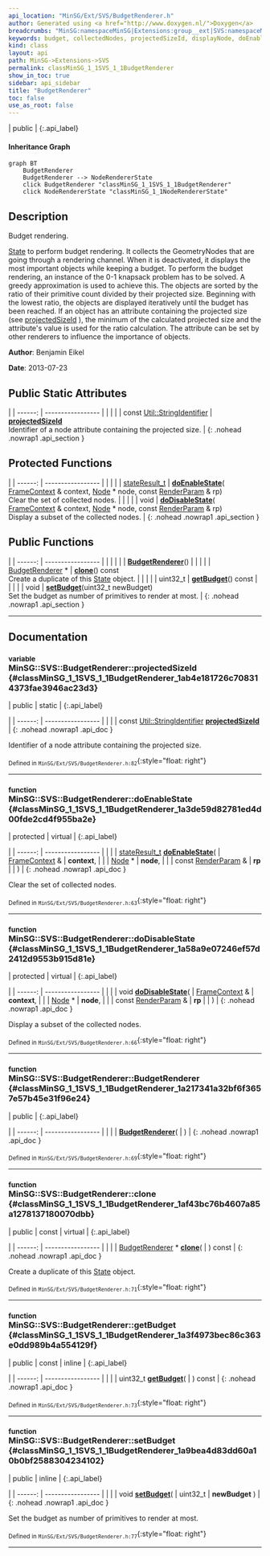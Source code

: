 ```yaml
---
api_location: "MinSG/Ext/SVS/BudgetRenderer.h"
author: Generated using <a href="http://www.doxygen.nl/">Doxygen</a>
breadcrumbs: "MinSG:namespaceMinSG|Extensions:group__ext|SVS:namespaceMinSG_1_1SVS"
keywords: budget, collectedNodes, projectedSizeId, displayNode, doEnableState, doDisableState, BudgetRenderer, clone, getBudget, setBudget
kind: class
layout: api
path: MinSG->Extensions->SVS
permalink: classMinSG_1_1SVS_1_1BudgetRenderer
show_in_toc: true
sidebar: api_sidebar
title: "BudgetRenderer"
toc: false
use_as_root: false
---
```


| public |
{:.api_label}

#### Inheritance Graph

```mermaid
graph BT
	BudgetRenderer
	BudgetRenderer --> NodeRendererState
	click BudgetRenderer "classMinSG_1_1SVS_1_1BudgetRenderer"
	click NodeRendererState "classMinSG_1_1NodeRendererState"
```

## Description

Budget rendering.

 [State](classMinSG_1_1State) to perform budget rendering. It collects the GeometryNodes that are going through a rendering channel. When it is deactivated, it displays the most important objects while keeping a budget. To perform the budget rendering, an instance of the 0-1 knapsack problem has to be solved. A greedy approximation is used to achieve this. The objects are sorted by the ratio of their primitive count divided by their projected size. Beginning with the lowest ratio, the objects are displayed iteratively until the budget has been reached. If an object has an attribute containing the projected size (see [projectedSizeId](classMinSG_1_1SVS_1_1BudgetRenderer#classMinSG_1_1SVS_1_1BudgetRenderer_1ab4e181726c708314373fae3946ac23d3) ), the minimum of the calculated projected size and the attribute's value is used for the ratio calculation. The attribute can be set by other renderers to influence the importance of objects.



**Author**: Benjamin Eikel



**Date**: 2013-07-23





## Public Static Attributes

|
| ------: | ----------------- |
|  | |
| const [Util::StringIdentifier](classUtil_1_1StringIdentifier) | **[projectedSizeId](#classMinSG_1_1SVS_1_1BudgetRenderer_1ab4e181726c708314373fae3946ac23d3)**  <br/> Identifier of a node attribute containing the projected size. |
{: .nohead .nowrap1 .api_section }


## Protected Functions

|
| ------: | ----------------- |
|  | |
| [stateResult_t](classMinSG_1_1State#classMinSG_1_1State_1a845dea0cc4734d4e6e1ddad95d29e6c1) | **[doEnableState](#classMinSG_1_1SVS_1_1BudgetRenderer_1a3de59d82781ed4d00fde2cd4f955ba2e)**( [FrameContext](classMinSG_1_1FrameContext) & context,  [Node](classMinSG_1_1Node) * node, const [RenderParam](classMinSG_1_1RenderParam) & rp) <br/> Clear the set of collected nodes. |
|  | |
| void | **[doDisableState](#classMinSG_1_1SVS_1_1BudgetRenderer_1a58a9e07246ef57d2412d9553b915d81e)**( [FrameContext](classMinSG_1_1FrameContext) & context,  [Node](classMinSG_1_1Node) * node, const [RenderParam](classMinSG_1_1RenderParam) & rp) <br/> Display a subset of the collected nodes. |
{: .nohead .nowrap1 .api_section }


## Public Functions

|
| ------: | ----------------- |
|  | |
|  | **[BudgetRenderer](#classMinSG_1_1SVS_1_1BudgetRenderer_1a217341a32bf6f3657e57b45e31f96e24)**() |
|  | |
| [BudgetRenderer](classMinSG_1_1SVS_1_1BudgetRenderer) * | **[clone](#classMinSG_1_1SVS_1_1BudgetRenderer_1af43bc76b4607a85a1278137180070dbb)**() const <br/> Create a duplicate of this [State](classMinSG_1_1State) object. |
|  | |
| uint32_t | **[getBudget](#classMinSG_1_1SVS_1_1BudgetRenderer_1a3f4973bec86c363e0dd989b4a554129f)**() const |
|  | |
| void | **[setBudget](#classMinSG_1_1SVS_1_1BudgetRenderer_1a9bea4d83dd60a10b0bf2588304234102)**(uint32_t newBudget) <br/> Set the budget as number of primitives to render at most. |
{: .nohead .nowrap1 .api_section }


-------------------------------------------------------------------

## Documentation

### <small>variable</small><br/> MinSG::SVS::BudgetRenderer::projectedSizeId {#classMinSG_1_1SVS_1_1BudgetRenderer_1ab4e181726c708314373fae3946ac23d3}

| public | static |
{:.api_label}

|
| ------: | ----------------- |
|  |
| const [Util::StringIdentifier](classUtil_1_1StringIdentifier) **[projectedSizeId](#classMinSG_1_1SVS_1_1BudgetRenderer_1ab4e181726c708314373fae3946ac23d3)**  |
{: .nohead .nowrap1 .api_doc }

Identifier of a node attribute containing the projected size.





<sub>Defined in `MinSG/Ext/SVS/BudgetRenderer.h:82`</sub>{:style="float: right"}

-------------------------------------------------------------------

### <small>function</small><br/> MinSG::SVS::BudgetRenderer::doEnableState {#classMinSG_1_1SVS_1_1BudgetRenderer_1a3de59d82781ed4d00fde2cd4f955ba2e}

| protected | virtual |
{:.api_label}

|
| ------: | ----------------- |
|  |
| [stateResult_t](classMinSG_1_1State#classMinSG_1_1State_1a845dea0cc4734d4e6e1ddad95d29e6c1) **[doEnableState](#classMinSG_1_1SVS_1_1BudgetRenderer_1a3de59d82781ed4d00fde2cd4f955ba2e)**( |  [FrameContext](classMinSG_1_1FrameContext) & | **context**, |
| |  [Node](classMinSG_1_1Node) * | **node**, |
| | const [RenderParam](classMinSG_1_1RenderParam) & | **rp** |
|   ) |
{: .nohead .nowrap1 .api_doc }

Clear the set of collected nodes.





<sub>Defined in `MinSG/Ext/SVS/BudgetRenderer.h:63`</sub>{:style="float: right"}

-------------------------------------------------------------------

### <small>function</small><br/> MinSG::SVS::BudgetRenderer::doDisableState {#classMinSG_1_1SVS_1_1BudgetRenderer_1a58a9e07246ef57d2412d9553b915d81e}

| protected | virtual |
{:.api_label}

|
| ------: | ----------------- |
|  |
| void **[doDisableState](#classMinSG_1_1SVS_1_1BudgetRenderer_1a58a9e07246ef57d2412d9553b915d81e)**( |  [FrameContext](classMinSG_1_1FrameContext) & | **context**, |
| |  [Node](classMinSG_1_1Node) * | **node**, |
| | const [RenderParam](classMinSG_1_1RenderParam) & | **rp** |
|   ) |
{: .nohead .nowrap1 .api_doc }

Display a subset of the collected nodes.





<sub>Defined in `MinSG/Ext/SVS/BudgetRenderer.h:66`</sub>{:style="float: right"}

-------------------------------------------------------------------

### <small>function</small><br/> MinSG::SVS::BudgetRenderer::BudgetRenderer {#classMinSG_1_1SVS_1_1BudgetRenderer_1a217341a32bf6f3657e57b45e31f96e24}

| public |
{:.api_label}

|
| ------: | ----------------- |
|  |
|  **[BudgetRenderer](#classMinSG_1_1SVS_1_1BudgetRenderer_1a217341a32bf6f3657e57b45e31f96e24)**( |  ) |
{: .nohead .nowrap1 .api_doc }





<sub>Defined in `MinSG/Ext/SVS/BudgetRenderer.h:69`</sub>{:style="float: right"}

-------------------------------------------------------------------

### <small>function</small><br/> MinSG::SVS::BudgetRenderer::clone {#classMinSG_1_1SVS_1_1BudgetRenderer_1af43bc76b4607a85a1278137180070dbb}

| public | const | virtual |
{:.api_label}

|
| ------: | ----------------- |
|  |
| [BudgetRenderer](classMinSG_1_1SVS_1_1BudgetRenderer) * **[clone](#classMinSG_1_1SVS_1_1BudgetRenderer_1af43bc76b4607a85a1278137180070dbb)**( |  ) const |
{: .nohead .nowrap1 .api_doc }

Create a duplicate of this [State](classMinSG_1_1State) object.





<sub>Defined in `MinSG/Ext/SVS/BudgetRenderer.h:71`</sub>{:style="float: right"}

-------------------------------------------------------------------

### <small>function</small><br/> MinSG::SVS::BudgetRenderer::getBudget {#classMinSG_1_1SVS_1_1BudgetRenderer_1a3f4973bec86c363e0dd989b4a554129f}

| public | const | inline |
{:.api_label}

|
| ------: | ----------------- |
|  |
| uint32_t **[getBudget](#classMinSG_1_1SVS_1_1BudgetRenderer_1a3f4973bec86c363e0dd989b4a554129f)**( |  ) const |
{: .nohead .nowrap1 .api_doc }





<sub>Defined in `MinSG/Ext/SVS/BudgetRenderer.h:73`</sub>{:style="float: right"}

-------------------------------------------------------------------

### <small>function</small><br/> MinSG::SVS::BudgetRenderer::setBudget {#classMinSG_1_1SVS_1_1BudgetRenderer_1a9bea4d83dd60a10b0bf2588304234102}

| public | inline |
{:.api_label}

|
| ------: | ----------------- |
|  |
| void **[setBudget](#classMinSG_1_1SVS_1_1BudgetRenderer_1a9bea4d83dd60a10b0bf2588304234102)**( | uint32_t | **newBudget** ) |
{: .nohead .nowrap1 .api_doc }

Set the budget as number of primitives to render at most.





<sub>Defined in `MinSG/Ext/SVS/BudgetRenderer.h:77`</sub>{:style="float: right"}

-------------------------------------------------------------------

